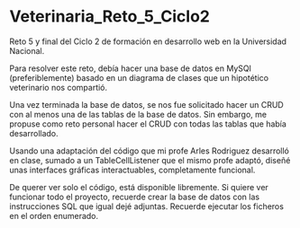 # Veterinaria_Reto_5_Ciclo2
Reto 5 y final del Ciclo 2 de formación en desarrollo web en la Universidad Nacional.

Para resolver este reto, debía hacer una base de datos en MySQl (preferiblemente) basado en un diagrama de clases que un hipotético veterinario nos compartió. 

Una vez terminada la base de datos, se nos fue solicitado hacer un CRUD con al menos una de las tablas de la base de datos. Sin embargo, me propuse como reto personal hacer el CRUD con todas las tablas que había desarrollado.

Usando una adaptación del código que mi profe Arles Rodriguez desarrolló en clase, sumado a un TableCellListener que el mismo profe adaptó, diseñé unas interfaces gráficas interactuables, completamente funcional.

De querer ver solo el código, está disponible libremente. Si quiere ver funcionar todo el proyecto, recuerde crear la base de datos con las instrucciones SQL que igual dejé adjuntas. Recuerde ejecutar los ficheros en el orden enumerado.
